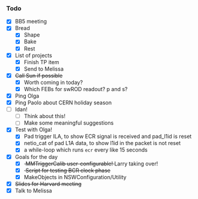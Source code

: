 ### Todo

- [x] BB5 meeting
- [x] Bread
   - [x] Shape
   - [x] Bake
   - [x] Rest
- [x] List of projects
   - [x] Finish TP item
   - [x] Send to Melissa
- [x] <del>Call Sun if possible</del>
   - [x] Worth coming in today?
   - [x] Which FEBs for swROD readout? p and s?
- [x] Ping Olga
- [x] Ping Paolo about CERN holiday season
- [ ] Idan!
   - [ ] Think about this!
   - [ ] Make some meaningful suggestions
- [x] Test with Olga!
   - [x] Pad trigger ILA, to show ECR signal is received and pad_l1id is reset
   - [x] netio_cat of pad L1A data, to show l1id in the packet is not reset
   - [x] a while-loop which runs `ecr` every like 15 seconds
- [x] Goals for the day
   - [x] <del> MMTriggerCalib user-configurable! </del> Larry taking over!
   - [x] <del> Script for testing BCR clock phase </del>
   - [x] MakeObjects in NSWConfiguration/Utility
- [x] <del>Slides for Harvard meeting</del>
- [x] Talk to Melissa
